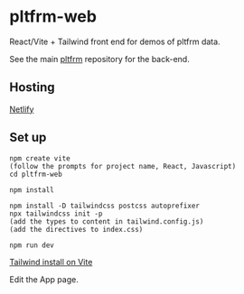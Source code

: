 
# pltfrm-web

React/Vite + Tailwind front end for demos of pltfrm data.

See the main [pltfrm](https://github.com/simongarton/pltfrm) repository for the back-end.

## Hosting

[Netlify](https://pltfrm-web.netlify.app/)

## Set up

```
npm create vite
(follow the prompts for project name, React, Javascript)
cd pltfrm-web

npm install

npm install -D tailwindcss postcss autoprefixer
npx tailwindcss init -p
(add the types to content in tailwind.config.js)
(add the directives to index.css)

npm run dev

```

[Tailwind install on Vite](https://tailwindcss.com/docs/guides/vite)

Edit the App page.
